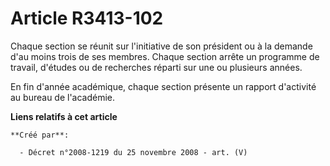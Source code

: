 # Article R3413-102

Chaque section se réunit sur l'initiative de son président ou à la demande d'au moins trois de ses membres. Chaque section
arrête un programme de travail, d'études ou de recherches réparti sur une ou plusieurs années.

En fin d'année académique, chaque section présente un rapport d'activité au bureau de l'académie.

**Liens relatifs à cet article**

	**Créé par**:

	  - Décret n°2008-1219 du 25 novembre 2008 - art. (V)
